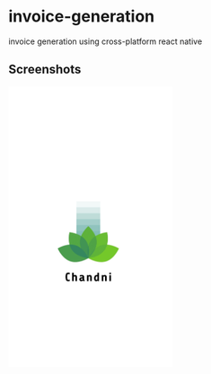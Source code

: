 # invoice-generation
invoice generation using cross-platform react native 
## Screenshots
<img src="screenshots/1.jpg" align="left" height="500" >

